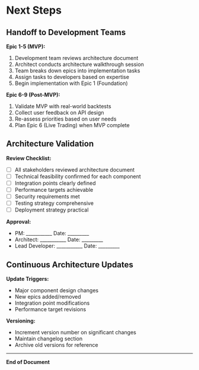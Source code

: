 # Next Steps

## Handoff to Development Teams

**Epic 1-5 (MVP):**
1. Development team reviews architecture document
2. Architect conducts architecture walkthrough session
3. Team breaks down epics into implementation tasks
4. Assign tasks to developers based on expertise
5. Begin implementation with Epic 1 (Foundation)

**Epic 6-9 (Post-MVP):**
1. Validate MVP with real-world backtests
2. Collect user feedback on API design
3. Re-assess priorities based on user needs
4. Plan Epic 6 (Live Trading) when MVP complete

## Architecture Validation

**Review Checklist:**
- [ ] All stakeholders reviewed architecture document
- [ ] Technical feasibility confirmed for each component
- [ ] Integration points clearly defined
- [ ] Performance targets achievable
- [ ] Security requirements met
- [ ] Testing strategy comprehensive
- [ ] Deployment strategy practical

**Approval:**
- PM: ___________  Date: _________
- Architect: ___________  Date: _________
- Lead Developer: ___________  Date: _________

## Continuous Architecture Updates

**Update Triggers:**
- Major component design changes
- New epics added/removed
- Integration point modifications
- Performance target revisions

**Versioning:**
- Increment version number on significant changes
- Maintain changelog section
- Archive old versions for reference

---

**End of Document**
